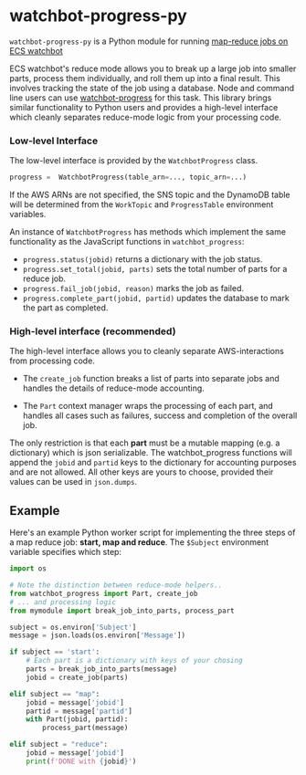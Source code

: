 # watchbot-progress-py

`watchbot-progress-py` is a Python module for running [map-reduce jobs on ECS watchbot](https://github.com/mapbox/ecs-watchbot/blob/master/docs/reduce-mode.md)

ECS watchbot's reduce mode allows you to break up a large job into smaller parts, process them individually, and roll them up into a final result. This involves tracking the state of the job using a database. Node and command line users can use [watchbot-progress](https://github.com/mapbox/watchbot-progress) for this task. This library brings similar functionality to Python users and provides a high-level interface which cleanly separates reduce-mode logic from your processing code.

### Low-level Interface 

The low-level interface is provided by the `WatchbotProgress` class.

```python
progress =  WatchbotProgress(table_arn=..., topic_arn=...)
```

If the AWS ARNs are not specified, the SNS topic and the DynamoDB table will be determined from the `WorkTopic` and `ProgressTable` environment variables.

An instance of `WatchbotProgress` has methods which implement the same functionality as the JavaScript functions in `watchbot_progress`:

* `progress.status(jobid)` returns a dictionary with the job status.
* `progress.set_total(jobid, parts)` sets the total number of parts for a reduce job.
* `progress.fail_job(jobid, reason)` marks the job as failed.
* `progress.complete_part(jobid, partid)` updates the database to mark the part as completed.

### High-level interface (recommended)

The high-level interface allows you to cleanly separate AWS-interactions from processing code.

* The `create_job` function breaks a list of parts into separate jobs and handles the details of reduce-mode accounting.

* The `Part` context manager wraps the processing of each part, and handles all cases such as failures, success and completion of the overall job.

The only restriction is that each **part** must be a mutable mapping (e.g. a dictionary) which is json serializable. The watchbot_progress functions will append the `jobid` and `partid` keys to the dictionary for accounting purposes and are not allowed. All other keys are yours to choose, provided their values can be used in `json.dumps`.

## Example

Here's an example Python worker script for implementing the three steps of a map reduce job: **start, map and reduce**. The `$Subject` environment variable specifies which step:

```python
import os

# Note the distinction between reduce-mode helpers..
from watchbot_progress import Part, create_job
# ... and processing logic
from mymodule import break_job_into_parts, process_part

subject = os.environ['Subject']
message = json.loads(os.environ['Message'])

if subject == 'start':
    # Each part is a dictionary with keys of your chosing
    parts = break_job_into_parts(message)
    jobid = create_job(parts)

elif subject == "map":
    jobid = message['jobid']
    partid = message['partid']
    with Part(jobid, partid):
        process_part(message)

elif subject = "reduce":
    jobid = message['jobid']
    print(f'DONE with {jobid}')
```
